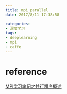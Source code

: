```yaml
---
title: mpi_parallel
date: 2017/8/11 17:38:58

categories:
- 深度学习
tags:
- deeplearning
- mpi
- caffe
---
```



# reference

[MPI学习笔记之并行程序概述](http://blog.csdn.net/sinat_22336563/article/details/69486937)